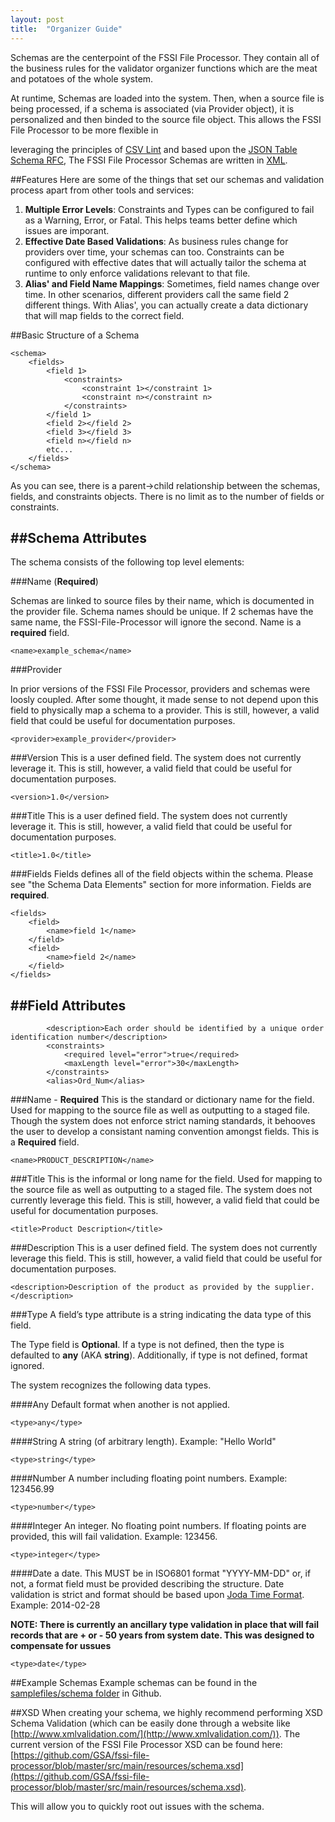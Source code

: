 ```yaml
---
layout: post
title:  "Organizer Guide"
---
```


Schemas are the centerpoint of the FSSI File Processor. They contain all of the business rules for the validator organizer functions which are the meat and potatoes of the whole system.

At runtime, Schemas are loaded into the system. Then, when a source file is being processed, if a schema is associated (via Provider object), it is personalized and then binded to the source file object. This allows the FSSI File Processor to be more flexible in 

leveraging the principles of [CSV Lint](http://csvlint.io) and based upon the [JSON Table Schema RFC](http://dataprotocols.org/json-table-schema/), The FSSI File Processor Schemas are written in [XML](http://en.wikipedia.org/wiki/XML).


##Features
Here are some of the things that set our schemas and validation process apart from other tools and services:

1. **Multiple Error Levels**: Constraints and Types can be configured to fail as a Warning, Error, or Fatal. This helps teams better define which issues are imporant. 
2. **Effective Date Based Validations**: As business rules change for providers over time, your schemas can too. Constraints can be configured with effective dates that will actually tailor the schema at runtime to only enforce validations relevant to that file.
3. **Alias' and Field Name Mappings**: Sometimes, field names change over time. In other scenarios, different providers call the same field 2 different things. With Alias', you can actually create a data dictionary that will map fields to the correct field.

##Basic Structure of a Schema


	<schema>
     	<fields>
     		<field 1>
     			<constraints>
     				<constraint 1></constraint 1>
     				<constraint n></constraint n>
 				</constraints>
 			</field 1>
     		<field 2></field 2>
     		<field 3></field 3>
     		<field n></field n>
     		etc...
 		</fields>
 	</schema>     			   			


As you can see, there is a parent->child relationship between the schemas, fields, and constraints objects. There is no limit as to the number of fields or constraints.


##Schema Attributes
---
The schema consists of the following top level elements:

###Name (**Required**)

Schemas are linked to source files by their name, which is documented in the provider file. Schema names should be unique. If 2 schemas have the same name, the FSSI-File-Processor will ignore the second. Name is a **required** field.

	<name>example_schema</name>

###Provider

In prior versions of the FSSI File Processor, providers and schemas were loosly coupled. After some thought, it made sense to not depend upon this field to physically map a schema to a provider. This is still, however, a valid field that could be useful for documentation purposes.

	<provider>example_provider</provider>


###Version
This is a user defined field. The system does not currently leverage it. This is still, however, a valid field that could be useful for documentation purposes.

	<version>1.0</version>

###Title
This is a user defined field. The system does not currently leverage it. This is still, however, a valid field that could be useful for documentation purposes.

	<title>1.0</title>


###Fields
Fields defines all of the field objects within the schema. Please see "the Schema Data Elements" section for more information. Fields are **required**.

	<fields>
		<field>
			<name>field 1</name>
		</field>
		<field>
			<name>field 2</name>		
		</field>
	</fields>



##Field Attributes
---

			<description>Each order should be identified by a unique order identification number</description>
			<constraints>
				<required level="error">true</required>
				<maxLength level="error">30</maxLength>
			</constraints>
			<alias>Ord_Num</alias>


###Name - **Required**
This is the standard or dictionary name for the field. Used for mapping to the source file as well as outputting to a staged file. Though the system does not enforce strict naming standards, it behooves the user to develop a consistant naming convention amongst fields. This is a **Required** field.

	<name>PRODUCT_DESCRIPTION</name>



###Title
This is the informal or long name for the field. Used for mapping to the source file as well as outputting to a staged file. The system does not currently leverage this field. This is still, however, a valid field that could be useful for documentation purposes.

	<title>Product Description</title>



###Description
This is a user defined field. The system does not currently leverage this field. This is still, however, a valid field that could be useful for documentation purposes.

	<description>Description of the product as provided by the supplier.</description>


###Type
A field’s type attribute is a string indicating the data type of this field.

The Type field is **Optional**. If a type is not defined, then the type is defaulted to **any** (AKA **string**). Additionally, if type is not defined, format ignored.

The system recognizes the following data types.


####Any
Default format when another is not applied.

	<type>any</type>


####String
A string (of arbitrary length). Example: "Hello World"

	<type>string</type>

####Number
A number including floating point numbers. Example: 123456.99

	<type>number</type>

####Integer
An integer. No floating point numbers. If floating points are provided, this will fail validation. Example: 123456.

	<type>integer</type>


####Date
a date. This MUST be in ISO6801 format "YYYY-MM-DD" or, if not, a format field must be provided describing the structure. Date validation is strict and format should be based upon [Joda Time Format](http://joda-time.sourceforge.net/apidocs/org/joda/time/format/DateTimeFormat.html). Example: 2014-02-28

**NOTE: There is currently an ancillary type validation in place that will fail records that are + or - 50 years from system date. This was designed to compensate for ussues**

	<type>date</type>



##Example Schemas
Example schemas can be found in the [samplefiles/schema folder](https://github.com/GSA/fssi-file-processor/tree/master/samplefiles/schemas) in Github. 



##XSD
When creating your schema, we highly recommend performing XSD Schema Validation (which can be easily done through a website like [http://www.xmlvalidation.com/](http://www.xmlvalidation.com/)). The current version of the FSSI File Processor XSD can be found here: [https://github.com/GSA/fssi-file-processor/blob/master/src/main/resources/schema.xsd](https://github.com/GSA/fssi-file-processor/blob/master/src/main/resources/schema.xsd).

This will allow you to quickly root out issues with the schema.


